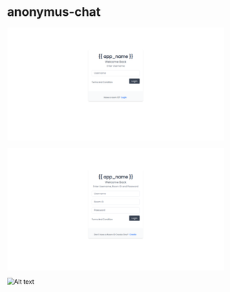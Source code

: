 # anonymus-chat

![Alt text](screenshort/1.png?raw=true "Optional Title")

![Alt text](screenshort/2.png?raw=true "Optional Title")

![Alt text](screenshort/3.png?raw=true "Optional Title")
